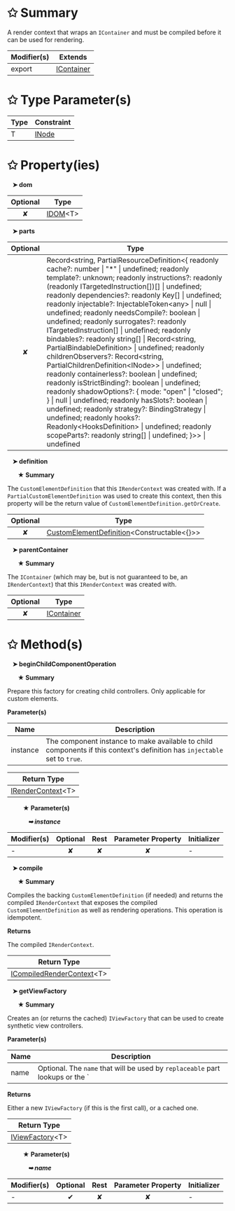 # &#10025; Summary

A render context that wraps an `IContainer` and must be compiled before it can be used for rendering.

| Modifier(s)                            | Extends                                    |
|----------------------------------------|--------------------------------------------|
| export | [IContainer](/kernel/interface/di/icontainer.md) |

# &#10025; Type Parameter(s)

| Type | Constraint                               |
| ---- | ---------------------------------------- |
| T    | [INode](/runtime/interface/dom/inode.md) |

# &#10025; Property(ies)

&nbsp;&nbsp; **&#10148; dom**

| Optional                           | Type                         |
|:----------------------------------:|------------------------------|
| ✘ | [IDOM](/runtime/variable/dom/idom.md)&lt;T&gt; |

&nbsp;&nbsp; **&#10148; parts**

| Optional                           | Type                         |
|:----------------------------------:|------------------------------|
| ✘ | Record&lt;string, PartialResourceDefinition&lt;{ readonly cache?: number &#124; "*" &#124; undefined; readonly template?: unknown; readonly instructions?: readonly (readonly ITargetedInstruction[])[] &#124; undefined; readonly dependencies?: readonly Key[] &#124; undefined; readonly injectable?: InjectableToken&lt;any&gt; &#124; null &#124; undefined; readonly needsCompile?: boolean &#124; undefined; readonly surrogates?: readonly ITargetedInstruction[] &#124; undefined; readonly bindables?: readonly string[] &#124; Record&lt;string, PartialBindableDefinition&gt; &#124; undefined; readonly childrenObservers?: Record&lt;string, PartialChildrenDefinition&lt;INode&gt;&gt; &#124; undefined; readonly containerless?: boolean &#124; undefined; readonly isStrictBinding?: boolean &#124; undefined; readonly shadowOptions?: { mode: "open" &#124; "closed"; } &#124; null &#124; undefined; readonly hasSlots?: boolean &#124; undefined; readonly strategy?: BindingStrategy &#124; undefined; readonly hooks?: Readonly&lt;HooksDefinition&gt; &#124; undefined; readonly scopeParts?: readonly string[] &#124; undefined; }&gt;&gt; &#124; undefined |

&nbsp;&nbsp; **&#10148; definition**

&nbsp;&nbsp;&nbsp;&nbsp;&nbsp; **&#9733; Summary**

The `CustomElementDefinition` that this `IRenderContext` was created with.
If a `PartialCustomElementDefinition` was used to create this context, then this property will be the return value of `CustomElementDefinition.getOrCreate`.

| Optional                           | Type                         |
|:----------------------------------:|------------------------------|
| ✘ | [CustomElementDefinition](/runtime/resources/class/custom-element/customelementdefinition.md)&lt;Constructable&lt;{}&gt;&gt; |

&nbsp;&nbsp; **&#10148; parentContainer**

&nbsp;&nbsp;&nbsp;&nbsp;&nbsp; **&#9733; Summary**

The `IContainer` (which may be, but is not guaranteed to be, an `IRenderContext`) that this `IRenderContext` was created with.

| Optional                           | Type                         |
|:----------------------------------:|------------------------------|
| ✘ | [IContainer](/kernel/interface/di/icontainer.md) |

# &#10025; Method(s)

&nbsp;&nbsp; **&#10148; beginChildComponentOperation**

&nbsp;&nbsp;&nbsp;&nbsp;&nbsp; **&#9733; Summary**

Prepare this factory for creating child controllers. Only applicable for custom elements.

**Parameter(s)**

| Name     | Description                                                                                                                |
| -------- | -------------------------------------------------------------------------------------------------------------------------- |
| instance |  The component instance to make available to child components if this context's definition has `injectable` set to `true`. |

| Return Type                       |
|-----------------------------------|
| [IRenderContext](/runtime/templating/interface/render-context/irendercontext.md)&lt;T&gt; |

&nbsp;&nbsp;&nbsp;&nbsp;&nbsp;&nbsp;&nbsp;&nbsp; **&#9733; Parameter(s)**

&nbsp;&nbsp;&nbsp;&nbsp;&nbsp;&nbsp;&nbsp;&nbsp;&nbsp;&nbsp;&nbsp; _**&#10149; instance**_

| Modifier(s)                              | Optional                           | Rest                          | Parameter Property                          | Initializer                       |
|------------------------------------------|:----------------------------------:|:-----------------------------:|:-------------------------------------------:|-----------------------------------|
| - | ✘  | ✘ | ✘ | - |

&nbsp;&nbsp; **&#10148; compile**

&nbsp;&nbsp;&nbsp;&nbsp;&nbsp; **&#9733; Summary**

Compiles the backing `CustomElementDefinition` (if needed) and returns the compiled `IRenderContext` that exposes the compiled `CustomElementDefinition` as well as rendering operations.
This operation is idempotent.

**Returns**

The compiled `IRenderContext`.

| Return Type                       |
|-----------------------------------|
| [ICompiledRenderContext](/runtime/templating/interface/render-context/icompiledrendercontext.md)&lt;T&gt; |

&nbsp;&nbsp; **&#10148; getViewFactory**

&nbsp;&nbsp;&nbsp;&nbsp;&nbsp; **&#9733; Summary**

Creates an (or returns the cached) `IViewFactory` that can be used to create synthetic view controllers.

**Parameter(s)**

| Name | Description                                                                                                                                                                        |
| ---- | ---------------------------------------------------------------------------------------------------------------------------------------------------------------------------------- |
| name |  Optional. The `name` that will be used by `replaceable` part lookups or the `| view` value converter. Defaults to the `name` property of the passed-in `CustomElementDefinition`. |

**Returns**

Either a new `IViewFactory` (if this is the first call), or a cached one.

| Return Type                       |
|-----------------------------------|
| [IViewFactory](/runtime/interface/lifecycle/iviewfactory.md)&lt;T&gt; |

&nbsp;&nbsp;&nbsp;&nbsp;&nbsp;&nbsp;&nbsp;&nbsp; **&#9733; Parameter(s)**

&nbsp;&nbsp;&nbsp;&nbsp;&nbsp;&nbsp;&nbsp;&nbsp;&nbsp;&nbsp;&nbsp; _**&#10149; name**_

| Modifier(s)                              | Optional                           | Rest                          | Parameter Property                          | Initializer                       |
|------------------------------------------|:----------------------------------:|:-----------------------------:|:-------------------------------------------:|-----------------------------------|
| - | ✔  | ✘ | ✘ | - |